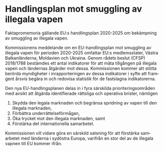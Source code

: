 # Handlings­plan mot smugg­ling av illegala vapen

Faktapromemoria gällande EU:s hand­lings­plan 2020-2025 om bekämp­ning av smuggling av illegala vapen.

Kom­missionens med­delande om en EU-handlings­plan mot smugg­ling av ille­gala vapen för perioden 2020-2025 om­fattar EU:s medlems­stater, Västra Balkan­länderna, Molda­vien och Ukraina. Genom rådets beslut (CFSP)
2018/1788 bestäm­des ett antal indika­torer för att mäta till­gången på ille­gala vapen och län­dernas åtgär­der mot dessa. Kom­missionen kommer att stötta berörda myndig­heter i inrap­porteringen av dessa indika­torer i syfte att
fram­gent årsvis begära in och redo­visa statistik för de fast­slagna indika­torerna.

Den nya EU-handlings­planen delas in i fyra särskilda priori­terings­områden med avsikt att åtgärda identi­fierade rätts­liga och opera­tiva brister, nämligen

1. Skydda den legala mark­naden och begränsa sprid­ning av vapen till den ille­gala mark­naden,
2. Förbättra under­rättelse­förmågan,
3. Öka trycket mot den illegala mark­naden, samt
4. Förstärka det inter­nationella sam­arbetet.

Kommissionen vill vidare göra en särskild satsning för att för­stärka sam­arbetet med länderna i sydöstra Europa, varifrån en stor del av de illegala vapnen till EU kommer ifrån.
